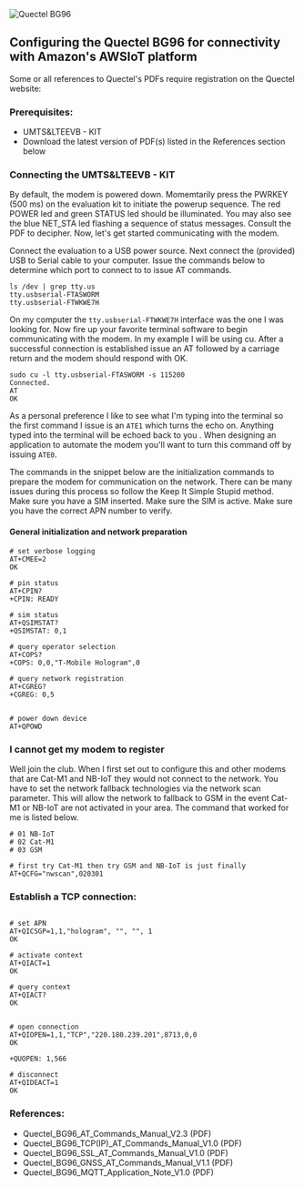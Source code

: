 
![Quectel BG96](https://www.quectel.com/UploadImage/Product/20171016161456212.png)


## Configuring the Quectel BG96 for connectivity with Amazon's AWSIoT platform
Some or all references to Quectel's PDFs require registration on the Quectel website:

### Prerequisites:
 - UMTS&LTEEVB - KIT
 - Download the latest version of PDF(s) listed in the References section below

### Connecting the UMTS&LTEEVB - KIT

By default, the modem is powered down. Momemtarily press the PWRKEY (500 ms) on the evaluation kit to initiate the powerup sequence. The red POWER led and green STATUS led should be illuminated. You may also see the blue NET_STA led flashing a sequence of status messages. Consult the PDF to decipher. Now, let's get started communicating with the modem.

Connect the evaluation to a USB power source. Next connect the (provided) USB to Serial cable to your computer. Issue the commands below to determine which port to connect to to issue AT commands.

```console
ls /dev | grep tty.us
tty.usbserial-FTASWORM
tty.usbserial-FTWKWE7H
```

On my computer the `tty.usbserial-FTWKWE7H` interface was the one I was looking for. Now fire up your favorite terminal software to begin communicating with the modem. In my example I will be using cu. After a successful connection is established issue an AT followed by a carriage return and the modem should respond with OK.

```console
sudo cu -l tty.usbserial-FTASWORM -s 115200
Connected.
AT
OK
```

As a personal preference I like to see what I'm typing into the terminal so the first command I issue is an `ATE1` which turns the echo on. Anything typed into the terminal will be echoed back to you . When designing an application to automate the modem you'll want to turn this command off by issuing `ATE0`. 

The commands in the snippet below are the initialization commands to prepare the modem for communication on the network. There can be many issues during this process so follow the Keep It Simple Stupid method. Make sure you have a SIM inserted. Make sure the SIM is active. Make sure you have the correct APN number to verify.

#### General initialization and network preparation
```console
# set verbose logging
AT+CMEE=2
OK

# pin status
AT+CPIN?
+CPIN: READY

# sim status
AT+QSIMSTAT?
+QSIMSTAT: 0,1

# query operator selection
AT+COPS?
+COPS: 0,0,"T-Mobile Hologram",0

# query network registration
AT+CGREG?
+CGREG: 0,5


# power down device
AT+QPOWD

```

### I cannot get my modem to register
Well join the club. When I first set out to configure this and other modems that are Cat-M1 and NB-IoT they would not connect to the network. You have to set the network fallback technologies via the network scan parameter. This will allow the network to fallback to GSM in the event Cat-M1 or NB-IoT are not activated in your area. The command that worked for me is listed below.

```console
# 01 NB-IoT
# 02 Cat-M1
# 03 GSM

# first try Cat-M1 then try GSM and NB-IoT is just finally
AT+QCFG="nwscan",020301
```



### Establish a TCP connection:
```console

# set APN
AT+QICSGP=1,1,"hologram", "", "", 1
OK

# activate context
AT+QIACT=1
OK

# query context
AT+QIACT?
OK


# open connection
AT+QIOPEN=1,1,"TCP","220.180.239.201",8713,0,0
OK

+QUOPEN: 1,566

# disconnect
AT+QIDEACT=1
OK
```



### References:

 - Quectel_BG96_AT_Commands_Manual_V2.3 (PDF)
 - Quectel_BG96_TCP(IP)_AT_Commands_Manual_V1.0 (PDF)
 - Quectel_BG96_SSL_AT_Commands_Manual_V1.0 (PDF)
 - Quectel_BG96_GNSS_AT_Commands_Manual_V1.1 (PDF)
 - Quectel_BG96_MQTT_Application_Note_V1.0 (PDF)
